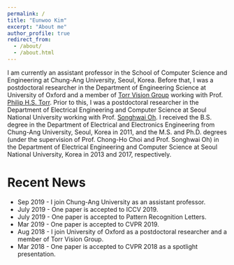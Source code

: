 ```yaml
---
permalink: /
title: "Eunwoo Kim"
excerpt: "About me"
author_profile: true
redirect_from: 
  - /about/
  - /about.html
---
```


I am currently an assistant professor in the School of Computer Science and Engineering at Chung-Ang University, Seoul, Korea. Before that, I was a postdoctoral researcher in the Department of Engineering Science at University of Oxford and a member of [Torr Vision Group](http://www.robots.ox.ac.uk/~tvg/) working with Prof. [Philip H.S. Torr](http://www.robots.ox.ac.uk/~phst/). Prior to this, I was a postdoctoral researcher in the Department of Electrical Engineering and Computer Science at Seoul National University working with Prof. [Songhwai Oh](http://rllab.snu.ac.kr/people/songhwai-oh). I received the B.S. degree in the Department of Electrical and Electronics Engineering from Chung-Ang University, Seoul, Korea in 2011, and the M.S. and Ph.D. degrees (under the supervision of Prof. Chong-Ho Choi and Prof. Songhwai Oh) in the Department of Electrical Engineering and Computer Science at Seoul National University, Korea in 2013 and 2017, respectively.

Recent News
======
- Sep 2019  - I join Chung-Ang University as an assistant professor.
- July 2019 - One paper is accepted to ICCV 2019.
- July 2019 - One paper is accepted to Pattern Recognition Letters.
- Mar 2019 - One paper is accepted to CVPR 2019.
- Aug 2018  - I join University of Oxford as a postdoctoral researcher and a member of Torr Vision Group.
- Mar 2018 - One paper is accepted to CVPR 2018 as a spotlight presentation.

